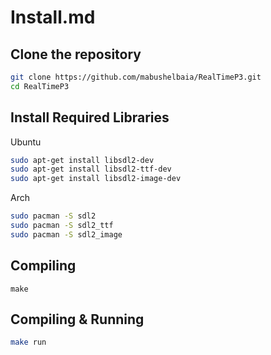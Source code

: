 # Install.md

## Clone the repository

```bash
git clone https://github.com/mabushelbaia/RealTimeP3.git
cd RealTimeP3
```

## Install Required Libraries

Ubuntu

```bash
sudo apt-get install libsdl2-dev
sudo apt-get install libsdl2-ttf-dev
sudo apt-get install libsdl2-image-dev
```

Arch    

```bash
sudo pacman -S sdl2
sudo pacman -S sdl2_ttf
sudo pacman -S sdl2_image
```

## Compiling

```
make
```

## Compiling & Running

```bash
make run
```
